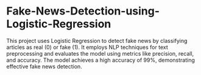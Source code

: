 # Fake-News-Detection-using-Logistic-Regression
 This project uses Logistic Regression to detect fake news by classifying articles as real (0) or fake (1). It employs NLP techniques for text preprocessing and evaluates the model using metrics like precision, recall, and accuracy. The model achieves a high accuracy of 99%, demonstrating effective fake news detection.
